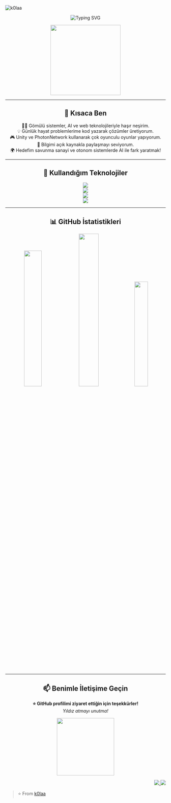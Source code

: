 <!-- Ziyaretçi Sayacı -->
<p align="left">
  <img src="https://komarev.com/ghpvc/?username=k0laa&label=Profile+Views&color=blueviolet&style=for-the-badge" alt="k0laa" />
</p>

<p align="center">
<img src="https://readme-typing-svg.demolab.com?font=Fira+Code&pause=1000&color=47F555&width=435&lines=%F0%9F%91%8B+Merhaba%2C+ben+Bu%C4%9Fra+Yal%C3%A7%C4%B1n+!;%F0%9F%A7%A0+Gen%C3%A7+Yapay+Zeka+Merakl%C4%B1s%C4%B1+%F0%9F%A4%96" alt="Typing SVG" />
</p>

<p align="center">
  <img src="https://media.giphy.com/media/qgQUggAC3Pfv687qPC/giphy.gif" width="220"/>
</p>

---

<!-- Profil -->
<h2 align="center">🌟 Kısaca Ben</h2>
<p align="center">
  👨‍💻 Gömülü sistemler, AI ve web teknolojileriyle haşır neşirim.<br>
  💡 Günlük hayat problemlerime kod yazarak çözümler üretiyorum.<br>
  🎮 Unity ve PhotonNetwork kullanarak çok oyunculu oyunlar yapıyorum.<br>
  🧠 Bilgimi açık kaynakla paylaşmayı seviyorum.<br>
  🌍 Hedefim savunma sanayi ve otonom sistemlerde AI ile fark yaratmak!
</p>

---

<h2 align="center">🧰 Kullandığım Teknolojiler </h2>
<p align="center">
  <img src="https://skillicons.dev/icons?i=py,cs,java" /> <br>
  <img src="https://skillicons.dev/icons?i=qt,arduino,unity,github" /><br>
  <img src="https://skillicons.dev/icons?i=sqlite,flask,selenium,opencv,sklearn,tensorflow" /><br>
  <img src="https://skillicons.dev/icons?i=git,md,pycharm,ubuntu,ros" />
</p>

---

<!-- GitHub İstatistik Kartları -->
<h2 align="center">📊 GitHub İstatistikleri</h2>
<p align="center">
  <img src="https://github-readme-stats.vercel.app/api?username=k0laa&show_icons=true&theme=tokyonight&hide_title=false&count_private=true&include_all_commits=true" width="33%" />
  <img src="https://github-readme-streak-stats.herokuapp.com?user=k0laa&theme=tokyonight&date_format=M%20j%5B%2C%20Y%5D" width="35%" />
  <img src="https://github-readme-stats.vercel.app/api/top-langs/?username=k0laa&layout=compact&theme=tokyonight" width="29%" />
</p>

---

<h2 align="center">📫 Benimle İletişime Geçin</h2>

<p align="center">
  <b>⭐️ GitHub profilimi ziyaret ettiğin için teşekkürler!</b><br>
  <i>Yıldız atmayı unutma!</i>
</p>
<!-- Eğlenceli GIF -->
<p align="center">
  <img src="https://media.giphy.com/media/ZVik7pBtu9dNS/giphy.gif" width="180">
</p>
<!-- Bağlantılar -->
<p align="right">
  <a href="https://linkedin.com/in/bugrayalcin8" target="_blank">
    <img src="https://img.shields.io/badge/LinkedIn-blue?logo=linkedin&style=for-the-badge" />
  </a>
  <a href="mailto:bugrayalcn1@gmail.com" target="_blank">
    <img src="https://img.shields.io/badge/E--Mail-D14836?style=for-the-badge&logo=gmail&logoColor=white"/>
  </a>
</p>


> ⭐️ From [k0laa](https://github.com/k0laa)


